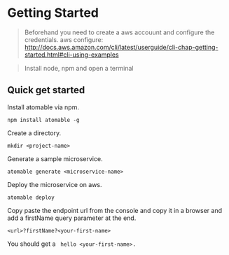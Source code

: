 # Getting Started
> Beforehand you need to create a aws accouunt and configure the credentials.
> aws configure: http://docs.aws.amazon.com/cli/latest/userguide/cli-chap-getting-started.html#cli-using-examples

> Install node, npm and open a terminal

## Quick get started

Install atomable via npm.
```
npm install atomable -g
```

Create a directory.
```
mkdir <project-name>
```

Generate a sample microservice.
```
atomable generate <microservice-name>
```

Deploy the microservice on aws.
```
atomable deploy
```

Copy paste the endpoint url from the console and copy it in a browser and add a firstName query parameter at the end.
```
<url>?firstName?<your-first-name>
```

You should get a ``` hello <your-first-name>.```
